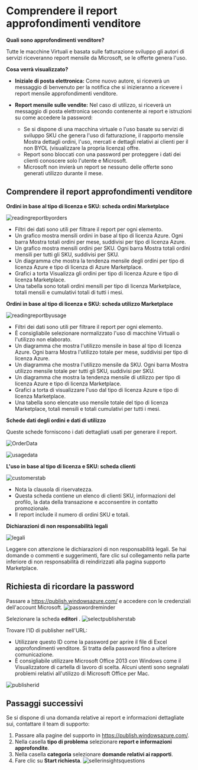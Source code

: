 <properties
   pageTitle="Informazioni sui report basati sull'uso di Azure Marketplace e approfondimenti venditore reporting | Microsoft Azure"
   description="Come venditore in Azure Marketplace, comprendere il report in base l'utilizzo, noto anche come un report di informazioni approfondite venditore"
   services="Azure Marketplace"
   documentationCenter="na"
   authors="v-jeana"
   manager="lakoch"
   editor=""/>

<tags
   ms.service="marketplace"
   ms.devlang="na"
   ms.topic="article"
   ms.tgt_pltfrm="na"
   ms.workload="na"
   ms.date="02/05/2016"
   ms.author="v-jeana; hascipio"/>

# <a name="understand-your-seller-insights-report"></a>Comprendere il report approfondimenti venditore

**Quali sono approfondimenti venditore?**

Tutte le macchine Virtuali e basata sulle fatturazione sviluppo gli autori di servizi riceveranno report mensile da Microsoft, se le offerte genera l'uso.

**Cosa verrà visualizzato?**

- **Iniziale di posta elettronica:** Come nuovo autore, si riceverà un messaggio di benvenuto per la notifica che si inizieranno a ricevere i report mensile approfondimenti venditore.

- **Report mensile sulle vendite:**  Nel caso di utilizzo, si riceverà un messaggio di posta elettronica secondo contenente ai report e istruzioni su come accedere la password:

    - Se si dispone di una macchina virtuale o l'uso basate su servizi di sviluppo SKU che genera l'uso di fatturazione, il rapporto mensile Mostra dettagli ordini, l'uso, mercati e dettagli relativi ai clienti per il non BYOL (visualizzare la propria licenza) offre.
    - Report sono bloccati con una password per proteggere i dati dei clienti conoscere solo l'utente e Microsoft.
    - Microsoft non invierà un report se nessuno delle offerte sono generati utilizzo durante il mese.

## <a name="understand-your-seller-insights-report"></a>Comprendere il report approfondimenti venditore


**Ordini in base al tipo di licenza e SKU: scheda ordini Marketplace**

![readingreportbyorders][2]

- Filtri dei dati sono utili per filtrare il report per ogni elemento.
- Un grafico mostra mensili ordini in base al tipo di licenza Azure. Ogni barra Mostra totali ordini per mese, suddivisi per tipo di licenza Azure.
- Un grafico mostra mensili ordini per SKU. Ogni barra Mostra totali ordini mensili per tutti gli SKU, suddivisi per SKU.
- Un diagramma che mostra la tendenza mensile degli ordini per tipo di licenza Azure e tipo di licenza di Azure Marketplace.
- Grafici a torta Visualizza gli ordini per tipo di licenza Azure e tipo di licenza Marketplace.
- Una tabella sono totali ordini mensili per tipo di licenza Marketplace, totali mensili e cumulativi totali di tutti i mesi.


**Ordini in base al tipo di licenza e SKU: scheda utilizzo Marketplace**

![readingreportbyusage][3]

- Filtri dei dati sono utili per filtrare il report per ogni elemento.
- È consigliabile selezionare normalizzato l'uso di macchine Virtuali o l'utilizzo non elaborato.
- Un diagramma che mostra l'utilizzo mensile in base al tipo di licenza Azure. Ogni barra Mostra l'utilizzo totale per mese, suddivisi per tipo di licenza Azure.
- Un diagramma che mostra l'utilizzo mensile da SKU. Ogni barra Mostra utilizzo mensile totale per tutti gli SKU, suddivisi per SKU.
- Un diagramma che mostra la tendenza mensile di utilizzo per tipo di licenza Azure e tipo di licenza Marketplace.
- Grafici a torta di visualizzare l'uso dal tipo di licenza Azure e tipo di licenza Marketplace.
- Una tabella sono elencate uso mensile totale del tipo di licenza Marketplace, totali mensili e totali cumulativi per tutti i mesi.


**Schede dati degli ordini e dati di utilizzo**

Queste schede forniscono i dati dettagliati usati per generare il report.

![OrderData][4]

![usagedata][5]



**L'uso in base al tipo di licenza e SKU: scheda clienti**

![customerstab][6]

- Nota la clausola di riservatezza.
- Questa scheda contiene un elenco di clienti SKU, informazioni del profilo, la data della transazione e acconsentire in contatto promozionale.
- Il report include il numero di ordini SKU e totali.


**Dichiarazioni di non responsabilità legali**

![legali][1]

Leggere con attenzione le dichiarazioni di non responsabilità legali. Se hai domande o commenti e suggerimenti, fare clic sul collegamento nella parte inferiore di non responsabilità di reindirizzati alla pagina supporto Marketplace.

## <a name="request-a-password-reminder"></a>Richiesta di ricordare la password

Passare a https://publish.windowsazure.com/ e accedere con le credenziali dell'account Microsoft.
![passwordreminder][7]

Selezionare la scheda **editori** .
![selectpublisherstab][8]


Trovare l'ID di publisher nell'URL:
- Utilizzare questo ID come la password per aprire il file di Excel approfondimenti venditore.
Si tratta della password fino a ulteriore comunicazione.
- È consigliabile utilizzare Microsoft Office 2013 con Windows come il Visualizzatore di cartella di lavoro di scelta.  Alcuni utenti sono segnalati problemi relativi all'utilizzo di Microsoft Office per Mac.

![publisherid][9]


## <a name="next-steps"></a>Passaggi successivi  
Se si dispone di una domanda relative ai report e informazioni dettagliate sui, contattare il team di supporto:

1. Passare alla pagine del supporto in https://publish.windowsazure.com/.
2. Nella casella **tipo di problema** selezionare **report e informazioni approfondite**.
3. Nella casella **categoria** selezionare **domande relativi ai rapporti**.
4. Fare clic su **Start richiesta**.
  ![sellerinsightsquestions][10]



[1]: ./media/marketplace-publishing-report-seller-insights/legal.png
[2]: ./media/marketplace-publishing-report-seller-insights/readingreportbyorders.png
[3]: ./media/marketplace-publishing-report-seller-insights/readingreportbyusage.png
[4]: ./media/marketplace-publishing-report-seller-insights/orderdata.png
[5]: ./media/marketplace-publishing-report-seller-insights/usagedata.png
[6]: ./media/marketplace-publishing-report-seller-insights/customerstab.png
[7]: ./media/marketplace-publishing-report-seller-insights/passwordreminder.png
[8]: ./media/marketplace-publishing-report-seller-insights/selectpublisherstab.png
[9]: ./media/marketplace-publishing-report-seller-insights/publisherid.png
[10]: ./media/marketplace-publishing-report-seller-insights/sellerinsightsquestions.png
